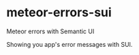meteor-errors-sui
=================

Meteor errors with Semantic UI


Showing you app's error messages with SUI.